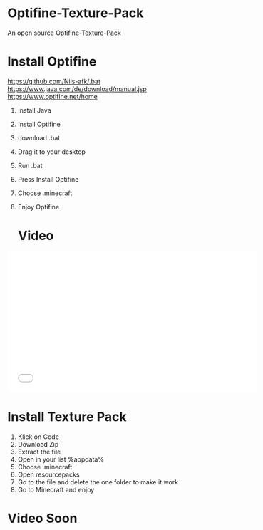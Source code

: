 # Optifine-Texture-Pack
An open source Optifine-Texture-Pack


# Install Optifine
https://github.com/Nils-afk/.bat<br />
https://www.java.com/de/download/manual.jsp<br />
https://www.optifine.net/home<br />
1. Install Java
2. Install Optifine
3. download .bat
4. Drag it to your desktop
5. Run .bat
6. Press Install Optifine
7. Choose .minecraft
8. Enjoy Optifine

   # Video
<iframe
  src="[https://www.youtube.com/embed/jNQXAC9IVRw](https://www.youtube.com/watch?v=yd1qOjoxAyo)"
  width="560"
  height="315"
  frameborder="0"
  allowfullscreen=""></iframe>


# Install Texture Pack<br />
1. Klick on Code
2. Download Zip
3. Extract the file
4. Open in your list %appdata%
5. Choose .minecraft
6. Open resourcepacks
7. Go to the file and delete the one folder to make it work
8. Go to Minecraft and enjoy

 # Video Soon
